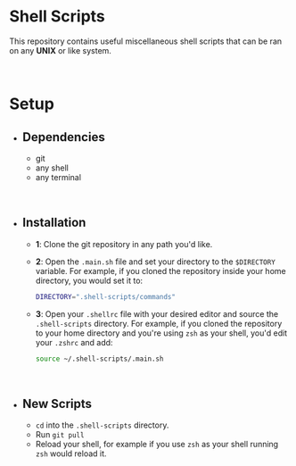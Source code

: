 # Shell Scripts

This repository contains useful miscellaneous shell scripts that can be ran on any **UNIX** or like system.

<br/>

# Setup

- ## Dependencies
    - git
    - any shell
    - any terminal

<br/>

- ## Installation

    - **1**: Clone the git repository in any path you'd like.
   
    - **2**: Open the `.main.sh` file and set your directory to the `$DIRECTORY` variable. For example, if you cloned the repository inside your home directory, you would set it to:
        ```sh 
        DIRECTORY=".shell-scripts/commands"
        ```
   
    - **3**: Open your `.shellrc` file with your desired editor and source the `.shell-scripts` directory. For example, if you cloned the repository to your home directory and you're using `zsh` as your shell, you'd edit your `.zshrc` and add: 
        ```sh 
        source ~/.shell-scripts/.main.sh
        ```

<br/>

- ## New Scripts

    - `cd` into the `.shell-scripts` directory.
    - Run `git pull`
    - Reload your shell, for example if you use `zsh` as your shell running `zsh` would reload it.